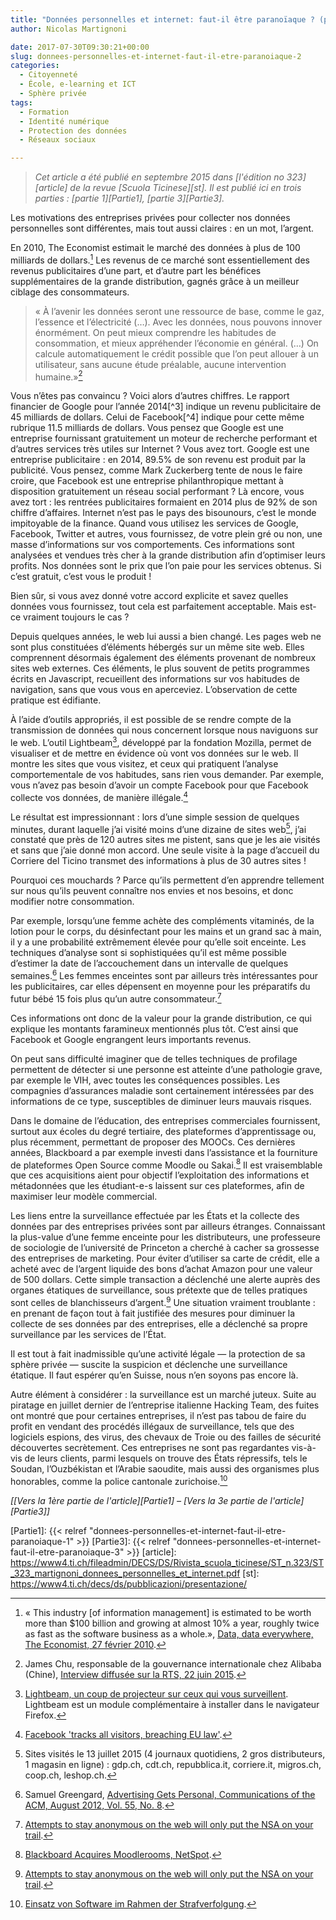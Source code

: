 ```yaml
---
title: "Données personnelles et internet: faut-il être paranoïaque ? (partie 2/3)"
author: Nicolas Martignoni

date: 2017-07-30T09:30:21+00:00
slug: donnees-personnelles-et-internet-faut-il-etre-paranoiaque-2
categories:
  - Citoyenneté
  - École, e-learning et ICT
  - Sphère privée
tags:
  - Formation
  - Identité numérique
  - Protection des données
  - Réseaux sociaux

---
```

> *Cet article a été publié en septembre 2015 dans [l'édition no 323][article] de la revue [Scuola Ticinese][st]. Il est publié ici en trois parties : [partie 1][Partie1], [partie 3][Partie3].*

Les motivations des entreprises privées pour collecter nos données personnelles sont différentes, mais tout aussi claires : en un mot, l’argent.

En 2010, The Economist estimait le marché des données à plus de 100 milliards de dollars.[^1] Les revenus de ce marché sont essentiellement des revenus publicitaires d’une part, et d’autre part les bénéfices supplémentaires de la grande distribution, gagnés grâce à un meilleur ciblage des consommateurs.

> « À l’avenir les données seront une ressource de base, comme le gaz, l’essence et l’électricité (…). Avec les données, nous pouvons innover énormément. On peut mieux comprendre les habitudes de consommation, et mieux appréhender l’économie en général. (…) On calcule automatiquement le crédit possible que l’on peut allouer à un utilisateur, sans aucune étude préalable, aucune intervention humaine.»[^2]

<!--more-->Vous n’êtes pas convaincu ? Voici alors d’autres chiffres. Le rapport financier de Google pour l’année 2014[^3] indique un revenu publicitaire de 45 milliards de dollars. Celui de Facebook[^4] indique pour cette même rubrique 11.5 milliards de dollars. Vous pensez que Google est une entreprise fournissant gratuitement un moteur de recherche performant et d’autres services très utiles sur Internet ? Vous avez tort. Google est une entreprise publicitaire : en 2014, 89.5% de son revenu est produit par la publicité. Vous pensez, comme Mark Zuckerberg tente de nous le faire croire, que Facebook est une entreprise philanthropique mettant à disposition gratuitement un réseau social performant ? Là encore, vous avez tort : les rentrées publicitaires formaient en 2014 plus de 92% de son chiffre d’affaires. Internet n’est pas le pays des bisounours, c’est le monde impitoyable de la finance. Quand vous utilisez les services de Google, Facebook, Twitter et autres, vous fournissez, de votre plein gré ou non, une masse d’informations sur vos comportements. Ces informations sont analysées et vendues très cher à la grande distribution afin d’optimiser leurs profits. Nos données sont le prix que l’on paie pour les services obtenus. Si c’est gratuit, c’est vous le produit !

Bien sûr, si vous avez donné votre accord explicite et savez quelles données vous fournissez, tout cela est parfaitement acceptable. Mais est-ce vraiment toujours le cas ?

Depuis quelques années, le web lui aussi a bien changé. Les pages web ne sont plus constituées d’éléments hébergés sur un même site web. Elles comprennent désormais également des éléments provenant de nombreux sites web externes. Ces éléments, le plus souvent de petits programmes écrits en Javascript, recueillent des informations sur vos habitudes de navigation, sans que vous vous en aperceviez. L’observation de cette pratique est édifiante.

À l’aide d’outils appropriés, il est possible de se rendre compte de la transmission de données qui nous concernent lorsque nous naviguons sur le web. L’outil Lightbeam[^5], développé par la fondation Mozilla, permet de visualiser et de mettre en évidence où vont vos données sur le web. Il montre les sites que vous visitez, et ceux qui pratiquent l’analyse comportementale de vos habitudes, sans rien vous demander. Par exemple, vous n’avez pas besoin d’avoir un compte Facebook pour que Facebook collecte vos données, de manière illégale.[^6]

Le résultat est impressionnant : lors d’une simple session de quelques minutes, durant laquelle j’ai visité moins d’une dizaine de sites web[^7], j’ai constaté que près de 120 autres sites me pistent, sans que je les aie visités et sans que j’aie donné mon accord. Une seule visite à la page d’accueil du Corriere del Ticino transmet des informations à plus de 30 autres sites !

Pourquoi ces mouchards ? Parce qu’ils permettent d’en apprendre tellement sur nous qu’ils peuvent connaître nos envies et nos besoins, et donc modifier notre consommation.

Par exemple, lorsqu’une femme achète des compléments vitaminés, de la lotion pour le corps, du désinfectant pour les mains et un grand sac à main, il y a une probabilité extrêmement élevée pour qu’elle soit enceinte. Les techniques d’analyse sont si sophistiquées qu’il est même possible d’estimer la date de l’accouchement dans un intervalle de quelques semaines.[^8] Les femmes enceintes sont par ailleurs très intéressantes pour les publicitaires, car elles dépensent en moyenne pour les préparatifs du futur bébé 15 fois plus qu’un autre consommateur.[^9]

Ces informations ont donc de la valeur pour la grande distribution, ce qui explique les montants faramineux mentionnés plus tôt. C’est ainsi que Facebook et Google engrangent leurs importants revenus.

On peut sans difficulté imaginer que de telles techniques de profilage permettent de détecter si une personne est atteinte d’une pathologie grave, par exemple le VIH, avec toutes les conséquences possibles. Les compagnies d’assurances maladie sont certainement intéressées par des informations de ce type, susceptibles de diminuer leurs mauvais risques.

Dans le domaine de l’éducation, des entreprises commerciales fournissent, surtout aux écoles du degré tertiaire, des plateformes d’apprentissage ou, plus récemment, permettant de proposer des MOOCs. Ces dernières années, Blackboard a par exemple investi dans l’assistance et la fourniture de plateformes Open Source comme Moodle ou Sakai.[^10] Il est vraisemblable que ces acquisitions aient pour objectif l’exploitation des informations et métadonnées que les étudiant-e-s laissent sur ces plateformes, afin de maximiser leur modèle commercial.

Les liens entre la surveillance effectuée par les États et la collecte des données par des entreprises privées sont par ailleurs étranges. Connaissant la plus-value d’une femme enceinte pour les distributeurs, une professeure de sociologie de l’université de Princeton a cherché à cacher sa grossesse des entreprises de marketing. Pour éviter d’utiliser sa carte de crédit, elle a acheté avec de l’argent liquide des bons d’achat Amazon pour une valeur de 500 dollars. Cette simple transaction a déclenché une alerte auprès des organes étatiques de surveillance, sous prétexte que de telles pratiques sont celles de blanchisseurs d’argent.[^11] Une situation vraiment troublante : en prenant de façon tout à fait justifiée des mesures pour diminuer la collecte de ses données par des entreprises, elle a déclenché sa propre surveillance par les services de l’État.

Il est tout à fait inadmissible qu’une activité légale — la protection de sa sphère privée — suscite la suspicion et déclenche une surveillance étatique. Il faut espérer qu’en Suisse, nous n’en soyons pas encore là.

Autre élément à considérer : la surveillance est un marché juteux. Suite au piratage en juillet dernier de l’entreprise italienne Hacking Team, des fuites ont montré que pour certaines entreprises, il n’est pas tabou de faire du profit en vendant des procédés illégaux de surveillance, tels que des logiciels espions, des virus, des chevaux de Troie ou des failles de sécurité découvertes secrètement. Ces entreprises ne sont pas regardantes vis-à-vis de leurs clients, parmi lesquels on trouve des États répressifs, tels le Soudan, l’Ouzbékistan et l’Arabie saoudite, mais aussi des organismes plus honorables, comme la police cantonale zurichoise.[^12]

_[[Vers la 1ère partie de l'article][Partie1] – [Vers la 3e partie de l'article][Partie3]]_

  [Partie1]: {{< relref "donnees-personnelles-et-internet-faut-il-etre-paranoiaque-1" >}}
  [Partie3]: {{< relref "donnees-personnelles-et-internet-faut-il-etre-paranoiaque-3" >}}
  [article]: https://www4.ti.ch/fileadmin/DECS/DS/Rivista_scuola_ticinese/ST_n.323/ST_323_martignoni_donnees_personnelles_et_internet.pdf
  [st]: https://www4.ti.ch/decs/ds/pubblicazioni/presentazione/

  [^1]: « This industry [of information management] is estimated to be worth more than $100 billion and growing at almost 10% a year, roughly twice as fast as the software business as a whole.», <a href="http://www.economist.com/node/15557443">Data, data everywhere, The Economist, 27 février 2010</a>.
  [^2]: James Chu, responsable de la gouvernance internationale chez Alibaba (Chine), <a href="http://download-audio.rts.ch/la-1ere/programmes/le-journal-du-matin/2015/le-journal-du-matin_20150622_standard_1er-developpement_9c5f35b5-c8f7-4359-afe4-3be2ec956155-128k.mp3">Interview diffusée sur la RTS, 22 juin 2015</a>.
  [^3]: <a href="http://www.sec.gov/Archives/edgar/data/1288776/000128877615000008/goog2014123110-k.htm#sA63A6AA08C0C233E7C90A6358CB77158">Rapport financier de Google 2014, p. 23, 6 février 2015</a>.
  [^4]: <a href="http://www.sec.gov/Archives/edgar/data/1326801/000132680115000006/fb-12312014x10k.htm#sCB17083EFDC66A4C66A9AA564DC1F226">Rapport financier de Facebook 2014, p. 43, 29 janvier 2015</a>.
  [^5]: <a href="https://www.mozilla.org/fr/lightbeam/">Lightbeam, un coup de projecteur sur ceux qui vous surveillent</a>. Lightbeam est un module complémentaire à installer dans le navigateur Firefox.
  [^6]: <a href="https://www.theguardian.com/technology/2015/mar/31/facebook-tracks-all-visitors-breaching-eu-law-report">Facebook 'tracks all visitors, breaching EU law'</a>.
  [^7]: Sites visités le 13 juillet 2015 (4 journaux quotidiens, 2 gros distributeurs, 1 magasin en ligne) : gdp.ch, cdt.ch, repubblica.it, corriere.it, migros.ch, coop.ch, leshop.ch.
  [^8]: Samuel Greengard, <a href="https://cacm.acm.org/magazines/2012/8/153815-advertising-gets-personal/abstract">Advertising Gets Personal, Communications of the ACM, August 2012, Vol. 55, No. 8</a>.
  [^9]: <a href="https://www.theguardian.com/world/2014/may/11/anonymous-web-nsa-trail-janet-vertesi">Attempts to stay anonymous on the web will only put the NSA on your trail</a>.
  [^10]: <a href="http://www.blackboard.com/news-and-events/press-releases.aspx?releaseid=1676738">Blackboard Acquires Moodlerooms, NetSpot</a>.
  [^11]: <a href="https://www.theguardian.com/world/2014/may/11/anonymous-web-nsa-trail-janet-vertesi">Attempts to stay anonymous on the web will only put the NSA on your trail</a>.
  [^12]: <a href="http://www.kapo.zh.ch/internet/sicherheitsdirektion/kapo/de/aktuell/medienmitteilungen/2015_07/1507071c.html">Einsatz von Software im Rahmen der Strafverfolgung</a>.
